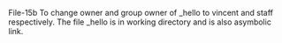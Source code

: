 File-15b To change owner and group owner of _hello to vincent and staff respectively. The file _hello is in working directory and is also asymbolic link.

